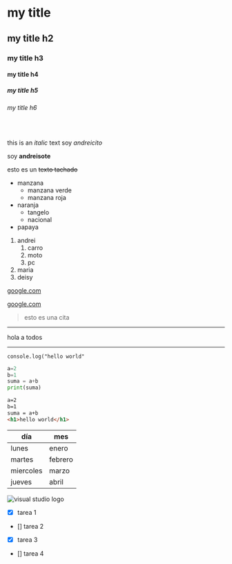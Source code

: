 <!-- Headings -->
# my title
## my title h2
### my title h3
#### my title h4
##### my title h5
###### my title h6

<br/>

<!-- itálica -->
this is an *italic* text
soy *andreicito*

<!-- strong -->
soy **andreisote**

<!-- tachado -->
esto es un ~~texto tachado~~

<!-- listas desordenadas -->
* manzana
    * manzana verde <br/>
    * manzana roja
* naranja
    * tangelo
    * nacional
* papaya

<!-- listas ordenadas -->
1. andrei
    1. carro
    2. moto
    3. pc
2. maria
3. deisy

<!-- enlaces -->
[google.com](https://www.google.com)

[google.com](https://www.google.com "titulo diferente")

> esto es una cita


<!-- linea -->
--- 
hola a todos

___

<!-- incrustar codigo -->

`console.log("hello world"`

``` python
a=2
b=1
suma = a+b
print(suma)
```

``` html
a=2
b=1
suma = a+b
<h1>hello world</h1>
```
<!-- tablas -->
|día        |mes     |
|-----------|--------|     
|lunes      |enero   |
|martes     |febrero |
|miercoles  |marzo   |
|jueves     |abril   |

![visual studio logo](https://cdn.icon-icons.com/icons2/2107/PNG/512/file_type_vscode_icon_130084.png "vscode logo")

<!-- github markdown -->
* [x] tarea 1
* [] tarea 2
* [x] tarea 3
* [] tarea 4
